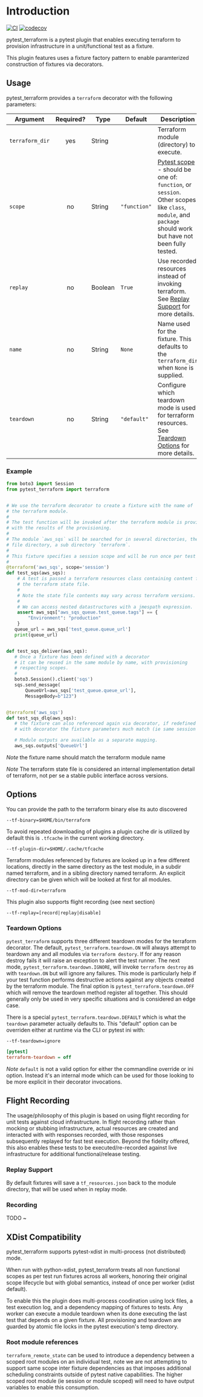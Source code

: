 # Introduction

[![CI](https://github.com/cloud-custodian/pytest-terraform/workflows/CI/badge.svg?branch=master&event=push)](https://github.com/cloud-custodian/pytest-terraform/actions?query=branch%3Amaster)
[![codecov](https://codecov.io/gh/cloud-custodian/pytest-terraform/branch/master/graph/badge.svg)](https://codecov.io/gh/cloud-custodian/pytest-terraform)

pytest_terraform is a pytest plugin that enables executing terraform
to provision infrastructure in a unit/functional test as a fixture.

This plugin features uses a fixture factory pattern to enable paramterized
construction of fixtures via decorators.

## Usage

pytest_terraform provides a `terraform` decorator with the following parameters:

| Argument             | Required? | Type    | Default      | Description |
| -----                | :---:     | ---     | ---          | ---         |
| `terraform_dir`      | yes       | String  |              | Terraform module (directory) to execute. |
| `scope`              | no        | String  | `"function"` | [Pytest scope](https://docs.pytest.org/en/stable/fixture.html#scope-sharing-fixtures-across-classes-modules-packages-or-session) - should be one of: `function`, or `session`. Other scopes like  `class`, `module`, and `package` should work but have not been fully tested. |
| `replay`             | no        | Boolean | `True`       | Use recorded resources instead of invoking terraform. See [Replay Support](#replay-support) for more details. |
| `name`               | no        | String  | `None`       | Name used for the fixture. This defaults to the `terraform_dir` when `None` is supplied. |
| `teardown`           | no        | String  | `"default"`  | Configure which teardown mode is used for terraform resources. See [Teardown Options](#teardown-options) for more details. |

### Example

```python
from boto3 import Session
from pytest_terraform import terraform


# We use the terraform decorator to create a fixture with the name of
# the terraform module.
#
# The test function will be invoked after the terraform module is provisioned
# with the results of the provisioning.
#
# The module `aws_sqs` will be searched for in several directories, the test
# file directory, a sub directory `terraform`.
#
# This fixture specifies a session scope and will be run once per test run.
#
@terraform('aws_sqs', scope='session')
def test_sqs(aws_sqs):
    # A test is passed a terraform resources class containing content from
    # the terraform state file.
    #
    # Note the state file contents may vary across terraform versions.
    #
    # We can access nested datastructures with a jmespath expression.
    assert aws_sqs["aws_sqs_queue.test_queue.tags"] == {
        "Environment": "production"
    }
   queue_url = aws_sqs['test_queue.queue_url']
   print(queue_url)


def test_sqs_deliver(aws_sqs):
   # Once a fixture has been defined with a decorator
   # it can be reused in the same module by name, with provisioning
   # respecting scopes.
   #
   boto3.Session().client('sqs')
   sqs.send_message(
       QueueUrl=aws_sqs['test_queue.queue_url'],
       MessageBody=b"123")


@terraform('aws_sqs')
def test_sqs_dlq(aws_sqs):
   # the fixture can also referenced again via decorator, if redefined
   # with decorator the fixture parameters much match (ie same session scope).

   # Module outputs are available as a separate mapping.
   aws_sqs.outputs['QueueUrl']
```

*Note* the fixture name should match the terraform module name

*Note* The terraform state file is considered an internal
implementation detail of terraform, not per se a stable public interface
across versions.

## Options

You can provide the path to the terraform binary else its auto discovered
```shell
--tf-binary=$HOME/bin/terraform
```

To avoid repeated downloading of plugins a plugin cache dir is utilized
by default this is `.tfcache` in the current working directory.
```shell
--tf-plugin-dir=$HOME/.cache/tfcache
```

Terraform modules referenced by fixtures are looked up in a few different
locations, directly in the same directory as the test module, in a subdir
named terraform, and in a sibling directory named terraform. An explicit
directory can be given which will be looked at first for all modules.

```shell
--tf-mod-dir=terraform
```

This plugin also supports flight recording (see next section)
```shell
--tf-replay=[record|replay|disable]
```

### Teardown Options

`pytest_terraform` supports three different teardown modes for the terraform decorator.
The default, `pytest_terraform.teardown.ON` will always attempt to teardown any and all modules via `terraform destory`.
If for any reason destroy fails it will raise an exception to alert the test runner.
The next mode, `pytest_terraform.teardown.IGNORE`, will invoke `terraform destroy` as with `teardown.ON` but will ignore any failures.
This mode is particularly help if your test function performs destructive actions against any objects created by the terraform module.
The final option is `pytest_terraform.teardown.OFF` which will remove the teardown method register all together.
This should generally only be used in very specific situations and is considered an edge case.

There is a special `pytest_terraform.teardown.DEFAULT` which is what the `teardown` parameter actually defaults to.
This "default" option can be overriden either at runtime via the CLI or pytest ini with:

```shell
--tf-teardown=ignore
```

```ini
[pytest]
terraform-teardown = off
```

*Note* `default` is not a valid option for either the commandline override or ini option.
Instead it's an internal mode which can be used for those looking to be more explicit in their decorator invocations.

## Flight Recording

The usage/philosophy of this plugin is based on using flight recording
for unit tests against cloud infrastructure. In flight recording rather
than mocking or stubbing infrastructure, actual resources are created
and interacted with with responses recorded, with those responses
subsequently replayed for fast test execution. Beyond the fidelity
offered, this also enables these tests to be executed/re-recorded against
live infrastructure for additional functional/release testing.

### Replay Support

By default fixtures will save a `tf_resources.json` back to the module
directory, that will be used when in replay mode.

### Recording

TODO ~

## XDist Compatibility

pytest_terraform supports pytest-xdist in multi-process (not distributed)
mode.

When run with python-xdist, pytest_terraform treats all non functional
scopes as per test run fixtures across all workers, honoring their
original scope lifecycle but with global semantics, instead of once
per worker (xdist default).

To enable this the plugin does multi-process coodination using lock
files, a test execution log, and a dependency mapping of fixtures
to tests. Any worker can execute a module teardown when its done executing
the last test that depends on a given fixture. All provisioning and
teardown are guarded by atomic file locks in the pytest execution's temp
directory.

### Root module references

`terraform_remote_state` can be used to introduce a dependency between
a scoped root modules on an individual test, note we are not
attempting to support same scope inter fixture dependencies as that
imposes additional scheduling constraints outside of pytest native
capabilities. The higher scoped root module (ie session or module scoped)
will need to have output variables to enable this consumption.
